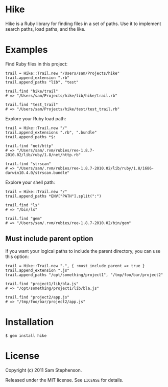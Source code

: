 Hike
====

Hike is a Ruby library for finding files in a set of paths. Use it to
implement search paths, load paths, and the like.

# Examples

Find Ruby files in this project:

    trail = Hike::Trail.new "/Users/sam/Projects/hike"
    trail.append_extension ".rb"
    trail.append_paths "lib", "test"

    trail.find "hike/trail"
    # => "/Users/sam/Projects/hike/lib/hike/trail.rb"

    trail.find "test_trail"
    # => "/Users/sam/Projects/hike/test/test_trail.rb"

Explore your Ruby load path:

    trail = Hike::Trail.new "/"
    trail.append_extensions ".rb", ".bundle"
    trail.append_paths *$:

    trail.find "net/http"
    # => "/Users/sam/.rvm/rubies/ree-1.8.7-2010.02/lib/ruby/1.8/net/http.rb"

    trail.find "strscan"
    # => "/Users/sam/.rvm/rubies/ree-1.8.7-2010.02/lib/ruby/1.8/i686-darwin10.4.0/strscan.bundle"

Explore your shell path:

    trail = Hike::Trail.new "/"
    trail.append_paths *ENV["PATH"].split(":")

    trail.find "ls"
    # => "/bin/ls"

    trail.find "gem"
    # => "/Users/sam/.rvm/rubies/ree-1.8.7-2010.02/bin/gem"

## Must include parent option

If you want your logical paths to include the parent directory, you can use this option:

    trail = Hike::Trail.new ".", { :must_include_parent => true }
    trail.append_extension ".js"
    trail.append_paths "/opt/something/project1", "/tmp/foo/bar/project2"

    trail.find "project1/lib/bla.js"
    # => "/opt/something/project1/lib/bla.js"

    trail.find "project2/app.js"
    # => "/tmp/foo/bar/project2/app.js"
    

# Installation

    $ gem install hike

# License

Copyright (c) 2011 Sam Stephenson.

Released under the MIT license. See `LICENSE` for details.
